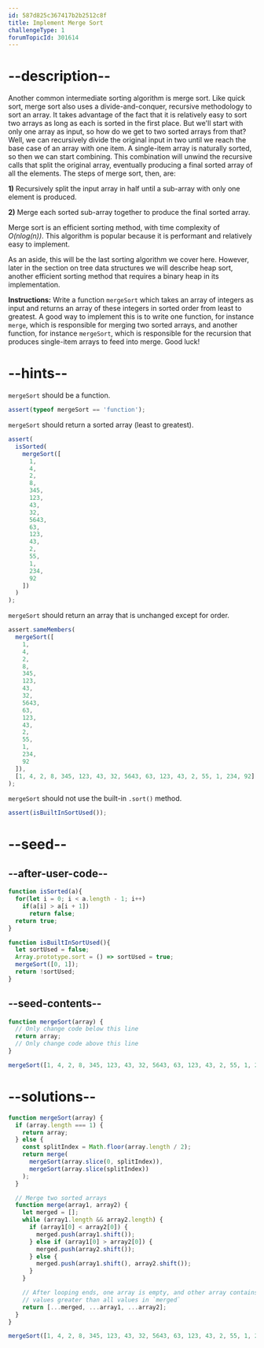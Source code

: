 ```yaml
---
id: 587d825c367417b2b2512c8f
title: Implement Merge Sort
challengeType: 1
forumTopicId: 301614
---
```


# --description--

Another common intermediate sorting algorithm is merge sort. Like quick sort, merge sort also uses a divide-and-conquer, recursive methodology to sort an array. It takes advantage of the fact that it is relatively easy to sort two arrays as long as each is sorted in the first place. But we'll start with only one array as input, so how do we get to two sorted arrays from that? Well, we can recursively divide the original input in two until we reach the base case of an array with one item. A single-item array is naturally sorted, so then we can start combining. This combination will unwind the recursive calls that split the original array, eventually producing a final sorted array of all the elements. The steps of merge sort, then, are:

**1)** Recursively split the input array in half until a sub-array with only one element is produced.

**2)** Merge each sorted sub-array together to produce the final sorted array.

Merge sort is an efficient sorting method, with time complexity of *O(nlog(n))*. This algorithm is popular because it is performant and relatively easy to implement.

As an aside, this will be the last sorting algorithm we cover here. However, later in the section on tree data structures we will describe heap sort, another efficient sorting method that requires a binary heap in its implementation.

**Instructions:** Write a function `mergeSort` which takes an array of integers as input and returns an array of these integers in sorted order from least to greatest. A good way to implement this is to write one function, for instance `merge`, which is responsible for merging two sorted arrays, and another function, for instance `mergeSort`, which is responsible for the recursion that produces single-item arrays to feed into merge. Good luck!

# --hints--

`mergeSort` should be a function.

```js
assert(typeof mergeSort == 'function');
```

`mergeSort` should return a sorted array (least to greatest).

```js
assert(
  isSorted(
    mergeSort([
      1,
      4,
      2,
      8,
      345,
      123,
      43,
      32,
      5643,
      63,
      123,
      43,
      2,
      55,
      1,
      234,
      92
    ])
  )
);
```

`mergeSort` should return an array that is unchanged except for order.

```js
assert.sameMembers(
  mergeSort([
    1,
    4,
    2,
    8,
    345,
    123,
    43,
    32,
    5643,
    63,
    123,
    43,
    2,
    55,
    1,
    234,
    92
  ]),
  [1, 4, 2, 8, 345, 123, 43, 32, 5643, 63, 123, 43, 2, 55, 1, 234, 92]
);
```

`mergeSort` should not use the built-in `.sort()` method.

```js
assert(isBuiltInSortUsed());
```

# --seed--

## --after-user-code--

```js
function isSorted(a){
  for(let i = 0; i < a.length - 1; i++)
    if(a[i] > a[i + 1])
      return false;
  return true;
}

function isBuiltInSortUsed(){
  let sortUsed = false;
  Array.prototype.sort = () => sortUsed = true;
  mergeSort([0, 1]);
  return !sortUsed;
}
```

## --seed-contents--

```js
function mergeSort(array) {
  // Only change code below this line
  return array;
  // Only change code above this line
}

mergeSort([1, 4, 2, 8, 345, 123, 43, 32, 5643, 63, 123, 43, 2, 55, 1, 234, 92]);
```

# --solutions--

```js
function mergeSort(array) {
  if (array.length === 1) {
    return array;
  } else {
    const splitIndex = Math.floor(array.length / 2);
    return merge(
      mergeSort(array.slice(0, splitIndex)),
      mergeSort(array.slice(splitIndex))
    );
  }

  // Merge two sorted arrays
  function merge(array1, array2) {
    let merged = [];
    while (array1.length && array2.length) {
      if (array1[0] < array2[0]) {
        merged.push(array1.shift());
      } else if (array1[0] > array2[0]) {
        merged.push(array2.shift());
      } else {
        merged.push(array1.shift(), array2.shift());
      }
    }

    // After looping ends, one array is empty, and other array contains only
    // values greater than all values in `merged`
    return [...merged, ...array1, ...array2];
  }
}

mergeSort([1, 4, 2, 8, 345, 123, 43, 32, 5643, 63, 123, 43, 2, 55, 1, 234, 92]);
```
